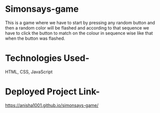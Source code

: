 # Simonsays-game
This is a game where we have to start by pressing any random button and then a random color will be flashed and according to that sequence we have to click the button to match on the colour in sequence wise like that when the button was flashed. 
# Technologies Used-
HTML, CSS, JavaScript
# Deployed Project Link-
https://anisha1001.github.io/simonsays-game/
